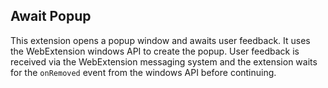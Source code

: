 ## Await Popup

This extension opens a popup window and awaits user feedback. It uses the WebExtension windows API to create the popup. User feedback is received via the WebExtension messaging system and the extension waits for the `onRemoved` event from the windows API before continuing.
